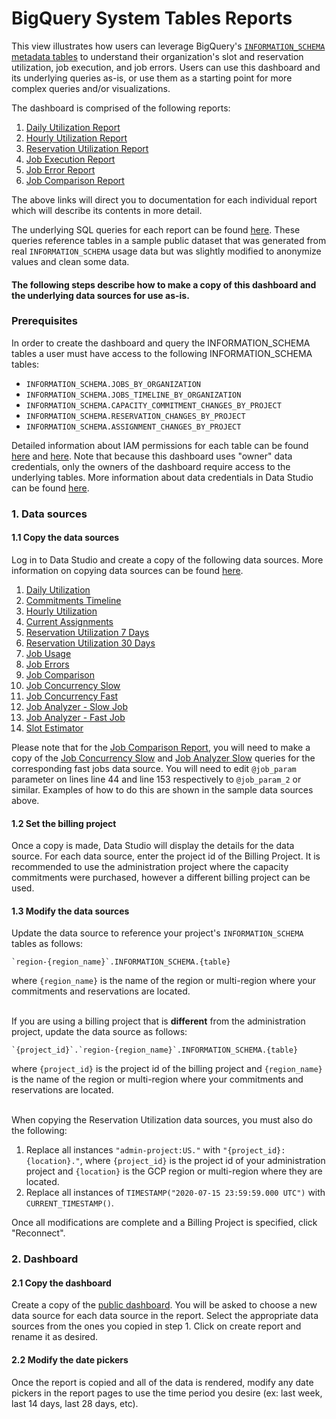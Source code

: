 # BigQuery System Tables Reports
This view illustrates how users can leverage BigQuery's [`INFORMATION_SCHEMA` metadata tables](https://cloud.google.com/bigquery/docs/information-schema-intro) to understand their organization's slot and reservation utilization, job execution, and job errors. Users can use this dashboard and its underlying queries as-is, or use them as a starting point for more complex queries and/or visualizations.

The dashboard is comprised of the following reports:
1. [Daily Utilization Report](./docs/daily_utilization.md)
2. [Hourly Utilization Report](./docs/hourly_utilization.md)
3. [Reservation Utilization Report](./docs/reservation_utilization.md)
4. [Job Execution Report](./docs/job_execution.md)
5. [Job Error Report](./docs/job_error.md)
6. [Job Comparison Report](./docs/job_comparison.md)

The above links will direct you to documentation for each individual report which will describe its contents in more detail.

The underlying SQL queries for each report can be found [here](./sql). These queries reference tables in a sample public dataset that was generated from real `INFORMATION_SCHEMA` usage data but was slightly modified to anonymize values and clean some data.

#### The following steps describe how to make a copy of this dashboard and the underlying data sources for use as-is.

### Prerequisites
In order to create the dashboard and query the INFORMATION_SCHEMA tables a user must have access to the following INFORMATION_SCHEMA tables:
- `INFORMATION_SCHEMA.JOBS_BY_ORGANIZATION`
- `INFORMATION_SCHEMA.JOBS_TIMELINE_BY_ORGANIZATION`
- `INFORMATION_SCHEMA.CAPACITY_COMMITMENT_CHANGES_BY_PROJECT`
- `INFORMATION_SCHEMA.RESERVATION_CHANGES_BY_PROJECT`
- `INFORMATION_SCHEMA.ASSIGNMENT_CHANGES_BY_PROJECT`

Detailed information about IAM permissions for each table can be found [here](https://cloud.google.com/bigquery/docs/information-schema-jobs#required_permissions) and [here](https://cloud.google.com/bigquery/docs/information-schema-reservations#required_permissions). Note that because this dashboard uses "owner" data credentials, only the owners of the dashboard require access to the underlying tables. More information about data credentials in Data Studio can be found [here](https://support.google.com/datastudio/answer/6371135).

### 1. Data sources
#### 1.1 Copy the data sources
Log in to Data Studio and create a copy of the following data sources. More information on copying data sources can be found [here](https://support.google.com/datastudio/answer/7421646?hl=en&ref_topic=6370331).

1. [Daily Utilization](https://datastudio.google.com/u/0/datasources/ec6e4701-ec72-4d41-a196-1fc3fe4e9922)
2. [Commitments Timeline](https://datastudio.google.com/u/0/datasources/0e21cff7-0682-44cb-b484-a47e6a4d713a)
3. [Hourly Utilization](https://datastudio.google.com/u/0/datasources/41004f9c-d144-431e-879e-c2bf6283b456)
4. [Current Assignments](https://datastudio.google.com/u/0/datasources/1c6536bb-1135-44b2-9fdf-b7d6949dc338)
5. [Reservation Utilization 7 Days](https://datastudio.google.com/datasources/cd566619-dc5e-4d2e-9ddd-c8d6eac61fca)
6. [Reservation Utilization 30 Days](https://datastudio.google.com/u/0/datasources/6547f04e-3278-4576-91da-63a283c444e0)
7. [Job Usage](https://datastudio.google.com/u/0/datasources/041aadcc-d1fc-4ea9-8103-ad21059c94dd)
8. [Job Errors](https://datastudio.google.com/u/0/datasources/a4bedfd8-d496-4798-af03-1998f9c88efd)
9. [Job Comparison](https://datastudio.google.com/datasources/d5a10d1c-89e8-4a0e-a169-c21eab8cd273)
10. [Job Concurrency Slow](https://datastudio.google.com/datasources/b3c48dfa-65a0-4bd8-9b7f-4bab965fe695)
11. [Job Concurrency Fast](https://datastudio.google.com/datasources/c61def4f-99e2-4861-b882-d5d8ae0ab7a6)
12. [Job Analyzer - Slow Job](https://datastudio.google.com/datasources/5fae59f6-ce74-433d-bdec-42795b83cdf1)
13. [Job Analyzer - Fast Job](https://datastudio.google.com/datasources/aabb6aa4-4640-4698-aedb-1a00179e7508)
14. [Slot Estimator](https://datastudio.google.com/c/u/0/datasources/fc9ebadd-b2ce-4f62-81af-04cd9f1e9004)

Please note that for the [Job Comparison Report](/docs/job_comparison.md), you will need to make a copy of the [Job Concurrency Slow](/sql/job_concurrency_comparison_slow.sql) and [Job Analyzer Slow](/sql/job_analyzer_slow.sql) 
queries for the corresponding fast jobs data source. You will need to edit `@job_param` parameter on lines line 44 and line 153 respectively to `@job_param_2` or similar. Examples of how to do this are shown in the sample data sources above.

#### 1.2 Set the billing project
Once a copy is made, Data Studio will display the details for the data source. For each data source, enter the project id of the Billing Project. It is recommended to use the administration project where the capacity commitments were purchased, however a different billing project can be used.

#### 1.3 Modify the data sources
Update the data source to reference your project's `INFORMATION_SCHEMA` tables as follows:

```
`region-{region_name}`.INFORMATION_SCHEMA.{table}
```

where `{region_name}` is the name of the region or multi-region where your commitments and reservations are located.  
&nbsp;  

If you are using a billing project that is **different** from the administration project, update the data source as follows:

```
`{project_id}`.`region-{region_name}`.INFORMATION_SCHEMA.{table}
```

where `{project_id}` is the project id of the billing project and `{region_name}` is the name of the region or multi-region where your commitments and reservations are located.  
&nbsp;  

When copying the Reservation Utilization data sources, you must also do the following:
1. Replace all instances `"admin-project:US."` with `"{project_id}:{location}."`, where `{project_id}` is the project id of your administration project and `{location}` is the GCP region or multi-region where they are located.
2. Replace all instances of `TIMESTAMP("2020-07-15 23:59:59.000 UTC")` with `CURRENT_TIMESTAMP()`.

Once all modifications are complete and a Billing Project is specified, click "Reconnect".

### 2. Dashboard
#### 2.1 Copy the dashboard
Create a copy of the [public dashboard](https://datastudio.google.com/s/kGZzZJWkeyA). You will be asked to choose a new data source for each data source in the report. Select the appropriate data sources from the ones you copied in step 1. Click on create report and rename it as desired.

#### 2.2 Modify the date pickers
Once the report is copied and all of the data is rendered, modify any date pickers in the report pages to use the time period you desire (ex: last week, last 14 days, last 28 days, etc).
